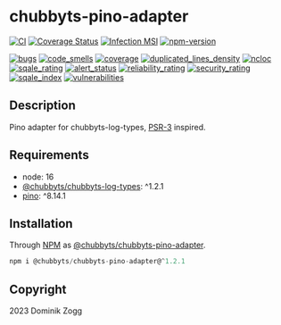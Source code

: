 # chubbyts-pino-adapter

[![CI](https://github.com/chubbyts/chubbyts-pino-adapter/workflows/CI/badge.svg?branch=master)](https://github.com/chubbyts/chubbyts-pino-adapter/actions?query=workflow%3ACI)
[![Coverage Status](https://coveralls.io/repos/github/chubbyts/chubbyts-pino-adapter/badge.svg?branch=master)](https://coveralls.io/github/chubbyts/chubbyts-pino-adapter?branch=master)
[![Infection MSI](https://badge.stryker-mutator.io/github.com/chubbyts/chubbyts-pino-adapter/master)](https://dashboard.stryker-mutator.io/reports/github.com/chubbyts/chubbyts-pino-adapter/master)
[![npm-version](https://img.shields.io/npm/v/@chubbyts/chubbyts-pino-adapter.svg)](https://www.npmjs.com/package/@chubbyts/chubbyts-pino-adapter)

[![bugs](https://sonarcloud.io/api/project_badges/measure?project=chubbyts_chubbyts-pino-adapter&metric=bugs)](https://sonarcloud.io/dashboard?id=chubbyts_chubbyts-pino-adapter)
[![code_smells](https://sonarcloud.io/api/project_badges/measure?project=chubbyts_chubbyts-pino-adapter&metric=code_smells)](https://sonarcloud.io/dashboard?id=chubbyts_chubbyts-pino-adapter)
[![coverage](https://sonarcloud.io/api/project_badges/measure?project=chubbyts_chubbyts-pino-adapter&metric=coverage)](https://sonarcloud.io/dashboard?id=chubbyts_chubbyts-pino-adapter)
[![duplicated_lines_density](https://sonarcloud.io/api/project_badges/measure?project=chubbyts_chubbyts-pino-adapter&metric=duplicated_lines_density)](https://sonarcloud.io/dashboard?id=chubbyts_chubbyts-pino-adapter)
[![ncloc](https://sonarcloud.io/api/project_badges/measure?project=chubbyts_chubbyts-pino-adapter&metric=ncloc)](https://sonarcloud.io/dashboard?id=chubbyts_chubbyts-pino-adapter)
[![sqale_rating](https://sonarcloud.io/api/project_badges/measure?project=chubbyts_chubbyts-pino-adapter&metric=sqale_rating)](https://sonarcloud.io/dashboard?id=chubbyts_chubbyts-pino-adapter)
[![alert_status](https://sonarcloud.io/api/project_badges/measure?project=chubbyts_chubbyts-pino-adapter&metric=alert_status)](https://sonarcloud.io/dashboard?id=chubbyts_chubbyts-pino-adapter)
[![reliability_rating](https://sonarcloud.io/api/project_badges/measure?project=chubbyts_chubbyts-pino-adapter&metric=reliability_rating)](https://sonarcloud.io/dashboard?id=chubbyts_chubbyts-pino-adapter)
[![security_rating](https://sonarcloud.io/api/project_badges/measure?project=chubbyts_chubbyts-pino-adapter&metric=security_rating)](https://sonarcloud.io/dashboard?id=chubbyts_chubbyts-pino-adapter)
[![sqale_index](https://sonarcloud.io/api/project_badges/measure?project=chubbyts_chubbyts-pino-adapter&metric=sqale_index)](https://sonarcloud.io/dashboard?id=chubbyts_chubbyts-pino-adapter)
[![vulnerabilities](https://sonarcloud.io/api/project_badges/measure?project=chubbyts_chubbyts-pino-adapter&metric=vulnerabilities)](https://sonarcloud.io/dashboard?id=chubbyts_chubbyts-pino-adapter)
## Description

Pino adapter for chubbyts-log-types, [PSR-3][2] inspired.

## Requirements

 * node: 16
 * [@chubbyts/chubbyts-log-types][3]: ^1.2.1
 * [pino][4]: ^8.14.1

## Installation

Through [NPM](https://www.npmjs.com) as [@chubbyts/chubbyts-pino-adapter][1].

```ts
npm i @chubbyts/chubbyts-pino-adapter@^1.2.1
```

## Copyright

2023 Dominik Zogg

[1]: https://www.npmjs.com/package/@chubbyts/chubbyts-pino-adapter
[2]: https://www.php-fig.org/psr/PSR-3
[3]: https://www.npmjs.com/package/@chubbyts/chubbyts-log-types
[4]: https://www.npmjs.com/package/pino
